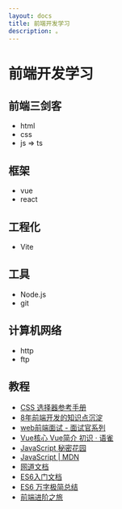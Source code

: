 ```yaml
---
layout: docs
title: 前端开发学习
description: 。
---
```


# 前端开发学习

## 前端三剑客

- html
- css
- js => ts

## 框架

- vue
- react

## 工程化

- Vite

## 工具

- Node.js
- git

## 计算机网络

- http
- ftp

## 教程

- [CSS 选择器参考手册](https://www.w3school.com.cn/cssref/css_selectors.asp)
- [8年前端开发的知识点沉淀](https://juejin.cn/post/6844903870276042759)
- [web前端面试 - 面试官系列](https://vue3js.cn/interview/)
- [Vue核心 Vue简介 初识 · 语雀](https://www.yuque.com/cessstudy/kak11d/hfeef2)
- [JavaScript 秘密花园](https://bonsaiden.github.io/JavaScript-Garden/zh/)
- [JavaScript | MDN](https://developer.mozilla.org/zh-CN/docs/Web/JavaScript)
- [网道文档](https://wangdoc.com/)
- [ES6入门文档](http://caibaojian.com/es6/)
- [ES6 万字极简总结](https://juejin.cn/post/7119401211471609886)
- [前端进阶之旅](https://interview2.poetries.top/)